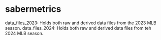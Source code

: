 # sabermetrics
data_files_2023: Holds both raw and derived data files from the 2023 MLB season.
data_files_2024: Holds both raw and derived data files from teh 2024 MLB season.
